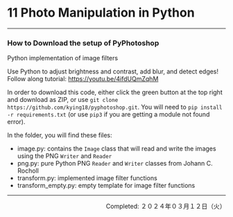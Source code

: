 # 11 Photo Manipulation in Python

<!-- <div align="center">
    <img src="" alt="alt" width="450px" height="auto">
</div> -->

---
### How to Download the setup of PyPhotoshop
Python implementation of image filters

Use Python to adjust brightness and contrast, add blur, and detect edges! Follow along tutorial: https://youtu.be/4ifdUQmZqhM

In order to download this code, either click the green button at the top right and download as ZIP, or use `git clone https://github.com/kying18/pyphotoshop.git`. You will need to `pip install -r requirements.txt` (or use `pip3` if you are getting a module not found error).

In the folder, you will find these files:
- image.py: contains the `Image` class that will read and write the images using the PNG `Writer` and `Reader`
- png.py: pure Python PNG `Reader` and `Writer` classes from Johann C. Rocholl
- transform.py: implemented image filter functions
- transform_empty.py: empty template for image filter functions


---
<p align="right">Completed: ２０２４年０３月１２日（火）</p>

